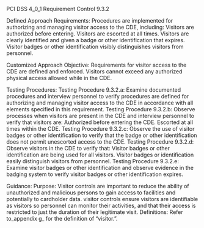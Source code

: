 PCI DSS 4_0_1 Requirement Control 9.3.2

Defined Approach Requirements:
Procedures are implemented for authorizing and managing visitor access to the CDE, including: Visitors are authorized before entering. Visitors are escorted at all times. Visitors are clearly identified and given a badge or other identification that expires. Visitor badges or other identification visibly distinguishes visitors from personnel.

Customized Approach Objective:
Requirements for visitor access to the CDE are defined and enforced. Visitors cannot exceed any authorized physical access allowed while in the CDE.

Testing Procedures:
Testing Procedure 9.3.2.a: Examine documented procedures and interview personnel to verify procedures are defined for authorizing and managing visitor access to the CDE in accordance with all elements specified in this requirement.
Testing Procedure 9.3.2.b: Observe processes when visitors are present in the CDE and interview personnel to verify that visitors are: Authorized before entering the CDE. Escorted at all times within the CDE.
Testing Procedure 9.3.2.c: Observe the use of visitor badges or other identification to verify that the badge or other identification does not permit unescorted access to the CDE.
Testing Procedure 9.3.2.d: Observe visitors in the CDE to verify that: Visitor badges or other identification are being used for all visitors. Visitor badges or identification easily distinguish visitors from personnel.
Testing Procedure 9.3.2.e: Examine visitor badges or other identification and observe evidence in the badging system to verify visitor badges or other identification expires.

Guidance:
Purpose: Visitor controls are important to reduce the ability of unauthorized and malicious persons to gain access to facilities and potentially to cardholder data. visitor controls ensure visitors are identifiable as visitors so personnel can monitor their activities, and that their access is restricted to just the duration of their legitimate visit. Definitions: Refer to_appendix g_ for the definition of “visitor.”.